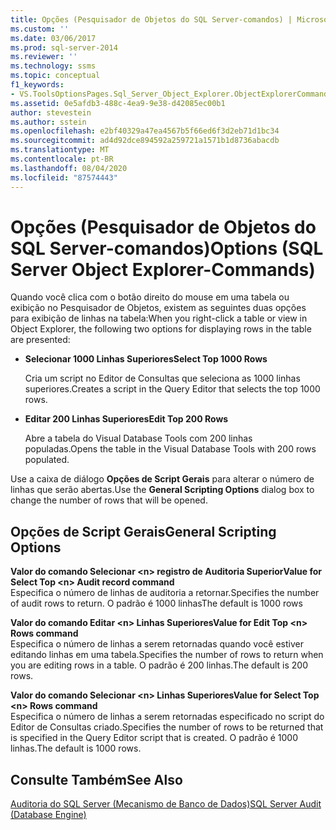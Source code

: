 ```yaml
---
title: Opções (Pesquisador de Objetos do SQL Server-comandos) | Microsoft Docs
ms.custom: ''
ms.date: 03/06/2017
ms.prod: sql-server-2014
ms.reviewer: ''
ms.technology: ssms
ms.topic: conceptual
f1_keywords:
- VS.ToolsOptionsPages.Sql_Server_Object_Explorer.ObjectExplorerCommands
ms.assetid: 0e5afdb3-488c-4ea9-9e38-d42085ec00b1
author: stevestein
ms.author: sstein
ms.openlocfilehash: e2bf40329a47ea4567b5f66ed6f3d2eb71d1bc34
ms.sourcegitcommit: ad4d92dce894592a259721a1571b1d8736abacdb
ms.translationtype: MT
ms.contentlocale: pt-BR
ms.lasthandoff: 08/04/2020
ms.locfileid: "87574443"
---
```

# <a name="options-sql-server-object-explorer-commands"></a><span data-ttu-id="56d29-102">Opções (Pesquisador de Objetos do SQL Server-comandos)</span><span class="sxs-lookup"><span data-stu-id="56d29-102">Options (SQL Server Object Explorer-Commands)</span></span>
  <span data-ttu-id="56d29-103">Quando você clica com o botão direito do mouse em uma tabela ou exibição no Pesquisador de Objetos, existem as seguintes duas opções para exibição de linhas na tabela:</span><span class="sxs-lookup"><span data-stu-id="56d29-103">When you right-click a table or view in Object Explorer, the following two options for displaying rows in the table are presented:</span></span>  
  
-   <span data-ttu-id="56d29-104">**Selecionar 1000 Linhas Superiores**</span><span class="sxs-lookup"><span data-stu-id="56d29-104">**Select Top 1000 Rows**</span></span>  
  
     <span data-ttu-id="56d29-105">Cria um script no Editor de Consultas que seleciona as 1000 linhas superiores.</span><span class="sxs-lookup"><span data-stu-id="56d29-105">Creates a script in the Query Editor that selects the top 1000 rows.</span></span>  
  
-   <span data-ttu-id="56d29-106">**Editar 200 Linhas Superiores**</span><span class="sxs-lookup"><span data-stu-id="56d29-106">**Edit Top 200 Rows**</span></span>  
  
     <span data-ttu-id="56d29-107">Abre a tabela do Visual Database Tools com 200 linhas populadas.</span><span class="sxs-lookup"><span data-stu-id="56d29-107">Opens the table in the Visual Database Tools with 200 rows populated.</span></span>  
  
 <span data-ttu-id="56d29-108">Use a caixa de diálogo **Opções de Script Gerais** para alterar o número de linhas que serão abertas.</span><span class="sxs-lookup"><span data-stu-id="56d29-108">Use the **General Scripting Options** dialog box to change the number of rows that will be opened.</span></span>  
  
## <a name="general-scripting-options"></a><span data-ttu-id="56d29-109">Opções de Script Gerais</span><span class="sxs-lookup"><span data-stu-id="56d29-109">General Scripting Options</span></span>  
 <span data-ttu-id="56d29-110">**Valor do comando Selecionar \<n> registro de Auditoria Superior**</span><span class="sxs-lookup"><span data-stu-id="56d29-110">**Value for Select Top \<n> Audit record command**</span></span>  
 <span data-ttu-id="56d29-111">Especifica o número de linhas de auditoria a retornar.</span><span class="sxs-lookup"><span data-stu-id="56d29-111">Specifies the number of audit rows to return.</span></span> <span data-ttu-id="56d29-112">O padrão é 1000 linhas</span><span class="sxs-lookup"><span data-stu-id="56d29-112">The default is 1000 rows</span></span>  
  
 <span data-ttu-id="56d29-113">**Valor do comando Editar \<n> Linhas Superiores**</span><span class="sxs-lookup"><span data-stu-id="56d29-113">**Value for Edit Top \<n> Rows command**</span></span>  
 <span data-ttu-id="56d29-114">Especifica o número de linhas a serem retornadas quando você estiver editando linhas em uma tabela.</span><span class="sxs-lookup"><span data-stu-id="56d29-114">Specifies the number of rows to return when you are editing rows in a table.</span></span> <span data-ttu-id="56d29-115">O padrão é 200 linhas.</span><span class="sxs-lookup"><span data-stu-id="56d29-115">The default is 200 rows.</span></span>  
  
 <span data-ttu-id="56d29-116">**Valor do comando Selecionar \<n> Linhas Superiores**</span><span class="sxs-lookup"><span data-stu-id="56d29-116">**Value for Select Top \<n> Rows command**</span></span>  
 <span data-ttu-id="56d29-117">Especifica o número de linhas a serem retornadas especificado no script do Editor de Consultas criado.</span><span class="sxs-lookup"><span data-stu-id="56d29-117">Specifies the number of rows to be returned that is specified in the Query Editor script that is created.</span></span> <span data-ttu-id="56d29-118">O padrão é 1000 linhas.</span><span class="sxs-lookup"><span data-stu-id="56d29-118">The default is 1000 rows.</span></span>  
  
## <a name="see-also"></a><span data-ttu-id="56d29-119">Consulte Também</span><span class="sxs-lookup"><span data-stu-id="56d29-119">See Also</span></span>  
 [<span data-ttu-id="56d29-120">Auditoria do SQL Server &#40;Mecanismo de Banco de Dados&#41;</span><span class="sxs-lookup"><span data-stu-id="56d29-120">SQL Server Audit &#40;Database Engine&#41;</span></span>](../../relational-databases/security/auditing/sql-server-audit-database-engine.md)  
  
  
